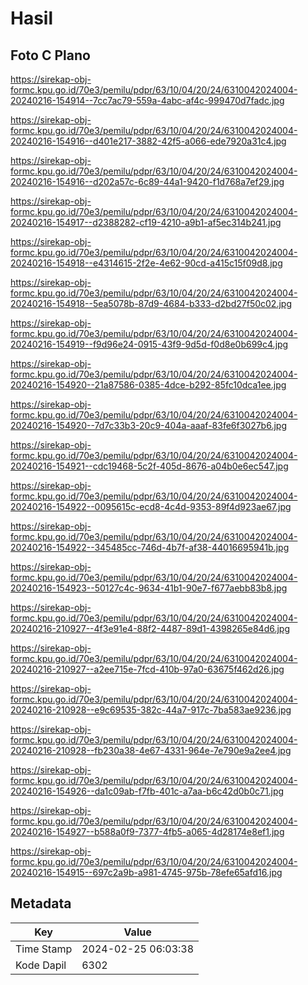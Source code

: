 # Hasil

## Foto C Plano

https://sirekap-obj-formc.kpu.go.id/70e3/pemilu/pdpr/63/10/04/20/24/6310042024004-20240216-154914--7cc7ac79-559a-4abc-af4c-999470d7fadc.jpg

https://sirekap-obj-formc.kpu.go.id/70e3/pemilu/pdpr/63/10/04/20/24/6310042024004-20240216-154916--d401e217-3882-42f5-a066-ede7920a31c4.jpg

https://sirekap-obj-formc.kpu.go.id/70e3/pemilu/pdpr/63/10/04/20/24/6310042024004-20240216-154916--d202a57c-6c89-44a1-9420-f1d768a7ef29.jpg

https://sirekap-obj-formc.kpu.go.id/70e3/pemilu/pdpr/63/10/04/20/24/6310042024004-20240216-154917--d2388282-cf19-4210-a9b1-af5ec314b241.jpg

https://sirekap-obj-formc.kpu.go.id/70e3/pemilu/pdpr/63/10/04/20/24/6310042024004-20240216-154918--e4314615-2f2e-4e62-90cd-a415c15f09d8.jpg

https://sirekap-obj-formc.kpu.go.id/70e3/pemilu/pdpr/63/10/04/20/24/6310042024004-20240216-154918--5ea5078b-87d9-4684-b333-d2bd27f50c02.jpg

https://sirekap-obj-formc.kpu.go.id/70e3/pemilu/pdpr/63/10/04/20/24/6310042024004-20240216-154919--f9d96e24-0915-43f9-9d5d-f0d8e0b699c4.jpg

https://sirekap-obj-formc.kpu.go.id/70e3/pemilu/pdpr/63/10/04/20/24/6310042024004-20240216-154920--21a87586-0385-4dce-b292-85fc10dca1ee.jpg

https://sirekap-obj-formc.kpu.go.id/70e3/pemilu/pdpr/63/10/04/20/24/6310042024004-20240216-154920--7d7c33b3-20c9-404a-aaaf-83fe6f3027b6.jpg

https://sirekap-obj-formc.kpu.go.id/70e3/pemilu/pdpr/63/10/04/20/24/6310042024004-20240216-154921--cdc19468-5c2f-405d-8676-a04b0e6ec547.jpg

https://sirekap-obj-formc.kpu.go.id/70e3/pemilu/pdpr/63/10/04/20/24/6310042024004-20240216-154922--0095615c-ecd8-4c4d-9353-89f4d923ae67.jpg

https://sirekap-obj-formc.kpu.go.id/70e3/pemilu/pdpr/63/10/04/20/24/6310042024004-20240216-154922--345485cc-746d-4b7f-af38-44016695941b.jpg

https://sirekap-obj-formc.kpu.go.id/70e3/pemilu/pdpr/63/10/04/20/24/6310042024004-20240216-154923--50127c4c-9634-41b1-90e7-f677aebb83b8.jpg

https://sirekap-obj-formc.kpu.go.id/70e3/pemilu/pdpr/63/10/04/20/24/6310042024004-20240216-210927--4f3e91e4-88f2-4487-89d1-4398265e84d6.jpg

https://sirekap-obj-formc.kpu.go.id/70e3/pemilu/pdpr/63/10/04/20/24/6310042024004-20240216-210927--a2ee715e-7fcd-410b-97a0-63675f462d26.jpg

https://sirekap-obj-formc.kpu.go.id/70e3/pemilu/pdpr/63/10/04/20/24/6310042024004-20240216-210928--e9c69535-382c-44a7-917c-7ba583ae9236.jpg

https://sirekap-obj-formc.kpu.go.id/70e3/pemilu/pdpr/63/10/04/20/24/6310042024004-20240216-210928--fb230a38-4e67-4331-964e-7e790e9a2ee4.jpg

https://sirekap-obj-formc.kpu.go.id/70e3/pemilu/pdpr/63/10/04/20/24/6310042024004-20240216-154926--da1c09ab-f7fb-401c-a7aa-b6c42d0b0c71.jpg

https://sirekap-obj-formc.kpu.go.id/70e3/pemilu/pdpr/63/10/04/20/24/6310042024004-20240216-154927--b588a0f9-7377-4fb5-a065-4d28174e8ef1.jpg

https://sirekap-obj-formc.kpu.go.id/70e3/pemilu/pdpr/63/10/04/20/24/6310042024004-20240216-154915--697c2a9b-a981-4745-975b-78efe65afd16.jpg


## Metadata

| Key        | Value               |
| ---------- | ------------------- |
| Time Stamp | 2024-02-25 06:03:38 |
| Kode Dapil | 6302                |



